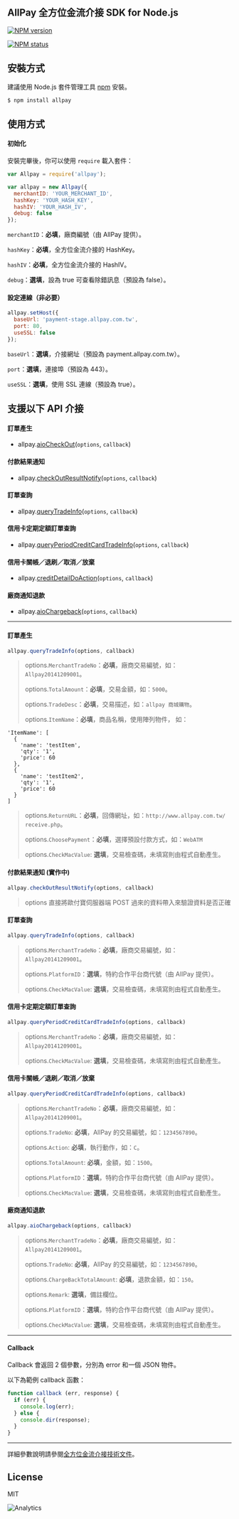 ## AllPay 全方位金流介接 SDK for Node.js

[![NPM version](https://badge.fury.io/js/allpay.svg)](https://npmjs.org/package/allpay)

[![NPM status](https://nodei.co/npm/allpay.png?downloads=true&stars=true)](https://npmjs.org/package/allpay)

## 安裝方式

建議使用 Node.js 套件管理工具 [npm](http://npmjs.org) 安裝。

```sh
$ npm install allpay
```

## 使用方式

#### 初始化

安裝完畢後，你可以使用 `require` 載入套件：

```js
var Allpay = require('allpay');
```

```js
var allpay = new Allpay({
  merchantID: 'YOUR_MERCHANT_ID',
  hashKey: 'YOUR_HASH_KEY',
  hashIV: 'YOUR_HASH_IV',
  debug: false
});
```

`merchantID`：**必填**，廠商編號（由 AllPay 提供）。

`hashKey`：**必填**，全方位金流介接的 HashKey。

`hashIV`：**必填**，全方位金流介接的 HashIV。

`debug`：**選填**，設為 true 可查看除錯訊息（預設為 false）。

#### 設定連線（非必要）

```js
allpay.setHost({
  baseUrl: 'payment-stage.allpay.com.tw',
  port: 80,
  useSSL: false
});
```

`baseUrl`：**選填**，介接網址（預設為 payment.allpay.com.tw）。

`port`：**選填**，連接埠（預設為 443）。

`useSSL`：**選填**，使用 SSL 連線（預設為 true）。

## 支援以下 API 介接

#### 訂單產生
 * allpay.[aioCheckOut](#aioCheckOut)(`options`, `callback`)

#### 付款結果通知
 * allpay.[checkOutResultNotify](#checkOutResultNotify)(`options`, `callback`)

#### 訂單查詢
 * allpay.[queryTradeInfo](#queryTradeInfo)(`options`, `callback`)

#### 信用卡定期定額訂單查詢
 * allpay.[queryPeriodCreditCardTradeInfo](#queryPeriodCreditCardTradeInfo)(`options`, `callback`)

#### 信用卡關帳／退刷／取消／放棄
 * allpay.[creditDetailDoAction](#creditDetailDoAction)(`options`, `callback`)

#### 廠商通知退款
 * allpay.[aioChargeback](#aioChargeback)(`options`, `callback`)

---------------

<a name="aioCheckOut"></a>
#### 訂單產生

```js
allpay.queryTradeInfo(options, callback)
```

> options.`MerchantTradeNo`：**必填**，廠商交易編號，如：`Allpay20141209001`。
>
> options.`TotalAmount`：**必填**，交易金額，如：`5000`。
>
> options.`TradeDesc`：**必填**，交易描述，如：`allpay 商城購物`。
>
> options.`ItemName`：**必填**，商品名稱，使用陣列物件， 如：

```
'ItemName': [
  {
    'name': 'testItem',
    'qty': '1',
    'price': 60
  },
  {
    'name': 'testItem2',
    'qty': '1',
    'price': 60
  }
]
```

> options.`ReturnURL`：**必填**，回傳網址，如：`http://www.allpay.com.tw/
receive.php`。
>
> options.`ChoosePayment`：**必填**，選擇預設付款方式，如：`WebATM`
>
> options.`CheckMacValue`: **選填**，交易檢查碼，未填寫則由程式自動產生。

<a name="checkOutResultNotify"></a>
#### 付款結果通知 (實作中)

```js
allpay.checkOutResultNotify(options, callback)
```

> options 直接將歐付寶伺服器端 POST 過來的資料帶入來驗證資料是否正確


<a name="queryTradeInfo"></a>
#### 訂單查詢

```js
allpay.queryTradeInfo(options, callback)
```

> options.`MerchantTradeNo`：**必填**，廠商交易編號，如：`Allpay20141209001`。
>
> options.`PlatformID`：**選填**，特約合作平台商代號（由 AllPay 提供）。
>
> options.`CheckMacValue`: **選填**，交易檢查碼，未填寫則由程式自動產生。

<a name="queryPeriodCreditCardTradeInfo"></a>
#### 信用卡定期定額訂單查詢

```js
allpay.queryPeriodCreditCardTradeInfo(options, callback)
```

> options.`MerchantTradeNo`：**必填**，廠商交易編號，如：`Allpay20141209001`。
>
> options.`CheckMacValue`: **選填**，交易檢查碼，未填寫則由程式自動產生。

<a name="creditDetailDoAction"></a>
#### 信用卡關帳／退刷／取消／放棄

```js
allpay.queryPeriodCreditCardTradeInfo(options, callback)
```

> options.`MerchantTradeNo`：**必填**，廠商交易編號，如：`Allpay20141209001`。
>
> options.`TradeNo`: **必填**，AllPay 的交易編號，如：`1234567890`。
>
> options.`Action`: **必填**，執行動作，如：`C`。
>
> options.`TotalAmount`: **必填**，金額，如：`1500`。
>
> options.`PlatformID`：**選填**，特約合作平台商代號（由 AllPay 提供）。
>
> options.`CheckMacValue`: **選填**，交易檢查碼，未填寫則由程式自動產生。

<a name="aioChargeback"></a>
#### 廠商通知退款

```js
allpay.aioChargeback(options, callback)
```

> options.`MerchantTradeNo`：**必填**，廠商交易編號，如：`Allpay20141209001`。
>
> options.`TradeNo`: **必填**，AllPay 的交易編號，如：`1234567890`。
>
> options.`ChargeBackTotalAmount`: **必填**，退款金額，如：`150`。
>
> options.`Remark`: **選填**，備註欄位。
>
> options.`PlatformID`：**選填**，特約合作平台商代號（由 AllPay 提供）。
>
> options.`CheckMacValue`: **選填**，交易檢查碼，未填寫則由程式自動產生。

---

#### Callback

Callback 會返回 2 個參數，分別為 error 和一個 JSON 物件。

以下為範例 callback 函數：

```js
function callback (err, response) {
  if (err) {
    console.log(err);
  } else {
    console.dir(response);
  }
}
```

---

詳細參數說明請參閱[全方位金流介接技術文件](https://www.allpay.com.tw/Content/files/allpay_011.pdf)。

## License

MIT

![Analytics](https://ga-beacon.appspot.com/UA-44933497-3/CalvertYang/allpay?pixel)
